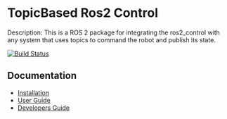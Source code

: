 # TopicBased Ros2 Control

Description: This is a ROS 2 package for integrating the ros2_control with any system that uses topics to command the robot and publish its state.

[![Build Status](https://github.com/JafarAbdi/topic_based_ros2_control/actions/workflows/build_and_test.yaml/badge.svg)](https://github.com/JafarAbdi/topic_based_ros2_control/actions/workflows/build_and_test.yaml)

## Documentation

- [Installation](doc/installation.md)
- [User Guide](doc/user.md)
- [Developers Guide](doc/developer.md)
